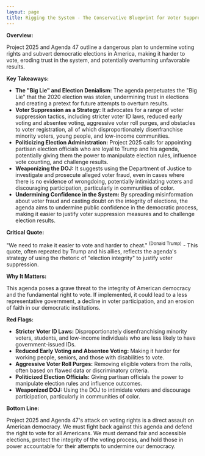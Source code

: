 ```yaml
---
layout: page
title: Rigging the System - The Conservative Blueprint for Voter Suppression and Election Subversion - TL;DR
---
```


**Overview:**

Project 2025 and Agenda 47 outline a dangerous plan to undermine voting rights and subvert democratic elections in America, making it harder to vote, eroding trust in the system, and potentially overturning unfavorable results.

**Key Takeaways:**

* **The "Big Lie" and Election Denialism:** The agenda perpetuates the "Big Lie" that the 2020 election was stolen, undermining trust in elections and creating a pretext for future attempts to overturn results.
* **Voter Suppression as a Strategy:**  It advocates for a range of voter suppression tactics, including stricter voter ID laws, reduced early voting and absentee voting, aggressive voter roll purges, and obstacles to voter registration, all of which disproportionately disenfranchise minority voters, young people, and low-income communities.
* **Politicizing Election Administration:** Project 2025 calls for appointing partisan election officials who are loyal to Trump and his agenda, potentially giving them the power to manipulate election rules, influence vote counting, and challenge results.
* **Weaponizing the DOJ:**  It suggests using the Department of Justice to investigate and prosecute alleged voter fraud, even in cases where there is no evidence of wrongdoing, potentially intimidating voters and discouraging participation, particularly in communities of color.
* **Undermining Confidence in the System:**  By spreading misinformation about voter fraud and casting doubt on the integrity of elections, the agenda aims to undermine public confidence in the democratic process, making it easier to justify voter suppression measures and to challenge election results.

**Critical Quote:**

"We need to make it easier to vote and harder to cheat." <sup>(Donald Trump)</sup> - This quote, often repeated by Trump and his allies, reflects the agenda's strategy of using the rhetoric of "election integrity" to justify voter suppression.

**Why It Matters:**

This agenda poses a grave threat to the integrity of American democracy and the fundamental right to vote. If implemented, it could lead to a less representative government, a decline in voter participation, and an erosion of faith in our democratic institutions.

**Red Flags:**

* **Stricter Voter ID Laws:**  Disproportionately disenfranchising minority voters, students, and low-income individuals who are less likely to have government-issued IDs.
* **Reduced Early Voting and Absentee Voting:**  Making it harder for working people, seniors, and those with disabilities to vote.
* **Aggressive Voter Roll Purges:**  Removing eligible voters from the rolls, often based on flawed data or discriminatory criteria.
* **Politicized Election Officials:**  Giving partisan officials the power to manipulate election rules and influence outcomes.
* **Weaponized DOJ:**  Using the DOJ to intimidate voters and discourage participation, particularly in communities of color.

**Bottom Line:**

Project 2025 and Agenda 47's attack on voting rights is a direct assault on American democracy. We must fight back against this agenda and defend the right to vote for all Americans. We must demand fair and accessible elections, protect the integrity of the voting process, and hold those in power accountable for their attempts to undermine our democracy. 
